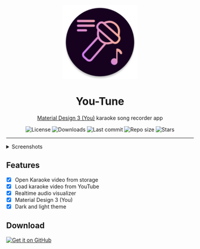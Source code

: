 <!-- ---------- Header ---------- -->
<div align="center">
  <img width="200" height="200"src="ic_launcher_round.png">
  <h1>You-Tune</h1>
<p><a href="https://m3.material.io/">Material Design 3 (You)</a> karaoke song recorder app</p>

<!-- ---------- Badges ---------- -->
  <div align="center">
    <img alt="License" src="https://img.shields.io/github/license/SuhasDissa/You-Tune?color=c3e7ff&style=flat-square">
    <img alt="Downloads" src="https://img.shields.io/github/downloads/SuhasDissa/You-Tune/total.svg?color=c3e7ff&style=flat-square">
    <img alt="Last commit" src="https://img.shields.io/github/last-commit/SuhasDissa/You-Tune?color=c3e7ff&style=flat-square">
    <img alt="Repo size" src="https://img.shields.io/github/repo-size/SuhasDissa/You-Tune?color=c3e7ff&style=flat-square">
    <img alt="Stars" src="https://img.shields.io/github/stars/SuhasDissa/You-Tune?color=c3e7ff&style=flat-square">
    <br>
</div>
</div>

---

<details>
  <summary>  Screenshots</summary>
<p align="center">
  <img src="fastlane/metadata/android/en-US/images/phoneScreenshots/1.png" width="30%" />
  <img src="fastlane/metadata/android/en-US/images/phoneScreenshots/2.png" width="30%" />
  <img src="fastlane/metadata/android/en-US/images/phoneScreenshots/3.png" width="30%" />
</p>
</details>

<!-- ---------- Description ---------- -->
## Features

- [x] Open Karaoke video from storage
- [x] Load karaoke video from YouTube
- [x] Realtime audio visualizer
- [x] Material Design 3 (You)
- [x] Dark and light theme

<!-- ---------- Download ---------- -->
## Download

[<img src="https://github.com/machiav3lli/oandbackupx/blob/034b226cea5c1b30eb4f6a6f313e4dadcbb0ece4/badge_github.png"
    alt="Get it on GitHub"
    height="80">](https://github.com/SuhasDissa/You-Tune/releases)
